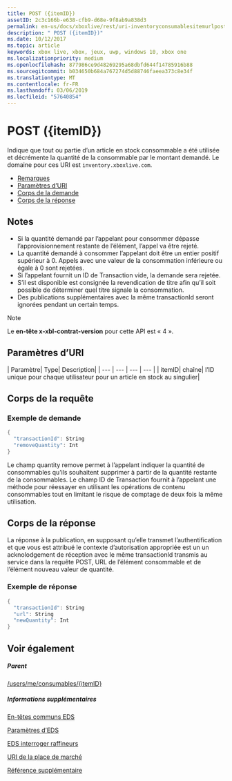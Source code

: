 ```yaml
---
title: POST ({itemID})
assetID: 2c3c166b-e638-cfb9-d68e-9f8ab9a838d3
permalink: en-us/docs/xboxlive/rest/uri-inventoryconsumablesitemurlpost.html
description: " POST ({itemID})"
ms.date: 10/12/2017
ms.topic: article
keywords: xbox live, xbox, jeux, uwp, windows 10, xbox one
ms.localizationpriority: medium
ms.openlocfilehash: 877986ce9d48269295a68dbfd644f14785916b88
ms.sourcegitcommit: b034650b684a767274d5d88746faeea373c8e34f
ms.translationtype: MT
ms.contentlocale: fr-FR
ms.lasthandoff: 03/06/2019
ms.locfileid: "57640854"
---
```

# <a name="post-itemid"></a>POST ({itemID})
Indique que tout ou partie d’un article en stock consommable a été utilisée et décrémente la quantité de la consommable par le montant demandé.
Le domaine pour ces URI est `inventory.xboxlive.com`.

  * [Remarques](#ID4EX)
  * [Paramètres d’URI](#ID4EQB)
  * [Corps de la demande](#ID4E2B)
  * [Corps de la réponse](#ID4ENC)

<a id="ID4EX"></a>


## <a name="remarks"></a>Notes

   * Si la quantité demandé par l’appelant pour consommer dépasse l’approvisionnement restante de l’élément, l’appel va être rejeté.
   * La quantité demandé à consommer l’appelant doit être un entier positif supérieur à 0. Appels avec une valeur de la consommation inférieure ou égale à 0 sont rejetées.
   * Si l’appelant fournit un ID de Transaction vide, la demande sera rejetée.
   * S’il est disponible est consignée la revendication de titre afin qu’il soit possible de déterminer quel titre signale la consommation.
   * Des publications supplémentaires avec la même transactionId seront ignorées pendant un certain temps.


> [!NOTE]
> Le <b>en-tête x-xbl-contrat-version</b> pour cette API est « 4 ».


<a id="ID4EQB"></a>


## <a name="uri-parameters"></a>Paramètres d’URI

| Paramètre| Type| Description|
| --- | --- | --- | --- |
| itemID| chaîne| l’ID unique pour chaque utilisateur pour un article en stock au singulier|

<a id="ID4E2B"></a>


## <a name="request-body"></a>Corps de la requête

<a id="ID4EBC"></a>


### <a name="sample-request"></a>Exemple de demande


```cpp
{
  "transactionId": String
  "removeQuantity": Int
}

```


Le champ quantity remove permet à l’appelant indiquer la quantité de consommables qu’ils souhaitent supprimer à partir de la quantité restante de la consommables. Le champ ID de Transaction fournit à l’appelant une méthode pour réessayer en utilisant les opérations de contenu consommables tout en limitant le risque de comptage de deux fois la même utilisation.

<a id="ID4ENC"></a>


## <a name="response-body"></a>Corps de la réponse

La réponse à la publication, en supposant qu’elle transmet l’authentification et que vous est attribué le contexte d’autorisation appropriée est un un acknolodgement de réception avec le même transactionId transmis au service dans la requête POST, URL de l’élément consommable et de l’élément nouveau valeur de quantité.

<a id="ID4EVC"></a>


### <a name="sample-response"></a>Exemple de réponse


```cpp
{
  "transactionId": String
  "url": String
  "newQuantity": Int
}

```


<a id="ID4E6C"></a>


## <a name="see-also"></a>Voir également

<a id="ID4EBD"></a>


##### <a name="parent"></a>Parent

[/users/me/consumables/{itemID}](uri-inventoryconsumablesitemurl.md)


<a id="ID4ELD"></a>


##### <a name="further-information"></a>Informations supplémentaires

[En-têtes communs EDS](../../additional/edscommonheaders.md)

 [Paramètres d’EDS](../../additional/edsparameters.md)

 [EDS interroger raffineurs](../../additional/edsqueryrefiners.md)

 [URI de la place de marché](atoc-reference-marketplace.md)

 [Référence supplémentaire](../../additional/atoc-xboxlivews-reference-additional.md)
